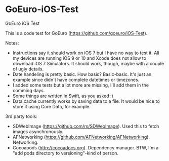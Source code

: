 # GoEuro-iOS-Test
GoEuro iOS Test

This is a code test for GoEuro (https://github.com/goeuro/iOS-Test).

Notes:
- Instructions say it should work on iOS 7 but I have no way to test it. All my devices are running iOS 9 or 10 and Xcode does not allow to download iOS 7 Simulators. It should work, though, maybe with a couple of ugly details.
- Date handeling is pretty basic. How basic? Basic-basic. It's just an example since didn't have complete datetimes or timezones.
- I added some tests but a lot more are missing, I'll add them in the comming days.
- Some things are written in Swift, as you asked :)
- Data cache currently works by saving data to a file. It would be nice to store it using Core Data, for example.

3rd party tools:

- SDWebImage (https://github.com/rs/SDWebImage). Used this to fetch images asynchronously.
- AFNetworking (https://github.com/AFNetworking/AFNetworking). Networking.
- Cocoapods (http://cocoadocs.org). Dependency manager. BTW, I'm a "add pods directory to versioning"-kind of person.
